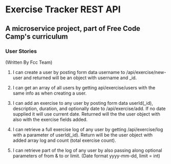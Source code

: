 # Exercise Tracker REST API

## A microservice project, part of Free Code Camp's curriculum 


### User Stories
(Written By Fcc Team)

1. I can create a user by posting form data username to /api/exercise/new-user and returned will be an object with username and _id.

2. I can get an array of all users by getting api/exercise/users with the same info as when creating a user.

3. I can add an exercise to any user by posting form data userId(_id), description, duration, and optionally date to /api/exercise/add. If no date supplied it will use current date. Returned will the the user object with also with the exercise fields added.

4. I can retrieve a full exercise log of any user by getting /api/exercise/log with a parameter of userId(_id). Return will be the user object with added array log and count (total exercise count).

5. I can retrieve part of the log of any user by also passing along optional parameters of from & to or limit. (Date format yyyy-mm-dd, limit = int)